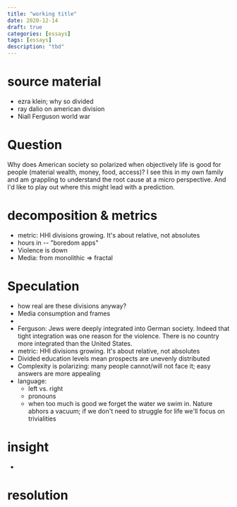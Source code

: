 ```yaml
---
title: "working title"
date: 2020-12-14
draft: true
categories: [essays]
tags: [essays]
description: "tbd"
---
```

# source material
- ezra klein; why so divided
- ray dalio on american division
- Niall Ferguson world war

# Question
Why does American society so polarized when objectively life is good for people (material wealth, money, food, access)?
I see this in my own family and am grappling to understand the root cause at a micro perspective. And I'd like to play out where this might lead with a prediction. 

# decomposition & metrics
- metric: HHI divisions growing. It's about relative, not absolutes
- hours in -- "boredom apps"
- Violence is down
- Media: from monolithic => fractal

# Speculation
- how real are these divisions anyway?
- Media consumption and frames
- 
- Ferguson: Jews were deeply integrated into German society. Indeed that tight integration was one reason for the violence. There is no country more integrated than the United States. 
- metric: HHI divisions growing. It's about relative, not absolutes
- Divided education levels mean prospects are unevenly distributed
- Complexity is polarizing: many people cannot/will not face it; easy answers are more appealing
- language: 
	+ left vs. right
	+ pronouns
	+ when too much is good we forget the water we swim in. Nature abhors a vacuum; if we don't need to struggle for life we'll focus on trivialities

# insight
- 

# resolution